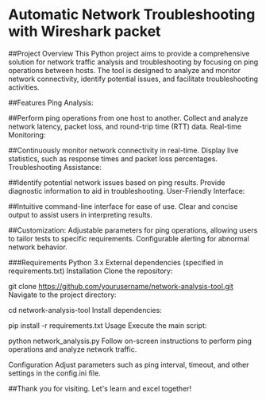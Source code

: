 # Automatic Network Troubleshooting with Wireshark packet

##Project Overview
This Python project aims to provide a comprehensive solution for network traffic analysis and troubleshooting by focusing on ping operations between hosts. The tool is designed to analyze and monitor network connectivity, identify potential issues, and facilitate troubleshooting activities.

##Features
Ping Analysis:

##Perform ping operations from one host to another.
Collect and analyze network latency, packet loss, and round-trip time (RTT) data.
Real-time Monitoring:

##Continuously monitor network connectivity in real-time.
Display live statistics, such as response times and packet loss percentages.
Troubleshooting Assistance:

##Identify potential network issues based on ping results.
Provide diagnostic information to aid in troubleshooting.
User-Friendly Interface:

##Intuitive command-line interface for ease of use.
Clear and concise output to assist users in interpreting results.

##Customization:
Adjustable parameters for ping operations, allowing users to tailor tests to specific requirements.
Configurable alerting for abnormal network behavior.

###Requirements
Python 3.x
External dependencies (specified in requirements.txt)
Installation
Clone the repository:

git clone https://github.com/yourusername/network-analysis-tool.git
Navigate to the project directory:

cd network-analysis-tool
Install dependencies:

pip install -r requirements.txt
Usage
Execute the main script:

python network_analysis.py
Follow on-screen instructions to perform ping operations and analyze network traffic.

Configuration
Adjust parameters such as ping interval, timeout, and other settings in the config.ini file.

##Thank you for visiting. Let's learn and excel together!
